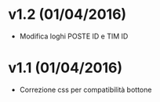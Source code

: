 # v1.2 (01/04/2016)

- Modifica loghi POSTE ID e TIM ID

# v1.1 (01/04/2016)

- Correzione css per compatibilità bottone